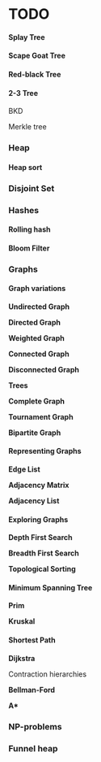 # TODO

#### Splay Tree

#### Scape Goat Tree

#### Red-black Tree

#### 2-3 Tree

BKD

Merkle tree

### Heap

#### Heap sort

### Disjoint Set

### Hashes

#### Rolling hash

#### Bloom Filter

### Graphs

#### Graph variations

**Undirected Graph**

**Directed Graph**

**Weighted Graph**

**Connected Graph**

**Disconnected Graph**

**Trees**

**Complete Graph**

**Tournament Graph**

**Bipartite Graph**

#### Representing Graphs

**Edge List**

**Adjacency Matrix**

**Adjacency List**

#### Exploring Graphs

**Depth First Search**

**Breadth First Search**

**Topological Sorting**

#### Minimum Spanning Tree

**Prim**

**Kruskal**

#### Shortest Path

**Dijkstra**

Contraction hierarchies

**Bellman-Ford**

**A\***

### NP-problems

### Funnel heap
